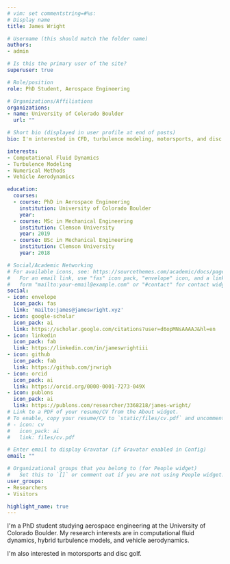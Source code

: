 ```yaml
---
# vim: set commentstring=#%s:
# Display name
title: James Wright

# Username (this should match the folder name)
authors:
- admin

# Is this the primary user of the site?
superuser: true

# Role/position
role: PhD Student, Aerospace Engineering 

# Organizations/Affiliations
organizations:
- name: University of Colorado Boulder
  url: ""

# Short bio (displayed in user profile at end of posts)
bio: I'm interested in CFD, turbulence modeling, motorsports, and disc golf.

interests:
- Computational Fluid Dynamics
- Turbulence Modeling
- Numerical Methods
- Vehicle Aerodynamics

education:
  courses:
  - course: PhD in Aerospace Engineering
    institution: University of Colorado Boulder
    year: 
  - course: MSc in Mechanical Engineering
    institution: Clemson University
    year: 2019
  - course: BSc in Mechanical Engineering
    institution: Clemson University
    year: 2018

# Social/Academic Networking
# For available icons, see: https://sourcethemes.com/academic/docs/page-builder/#icons
#   For an email link, use "fas" icon pack, "envelope" icon, and a link in the
#   form "mailto:your-email@example.com" or "#contact" for contact widget.
social:
- icon: envelope
  icon_pack: fas
  link: 'mailto:james@jameswright.xyz'
- icon: google-scholar
  icon_pack: ai
  link: https://scholar.google.com/citations?user=d6opMNsAAAAJ&hl=en
- icon: linkedin
  icon_pack: fab
  link: https://linkedin.com/in/jameswrightiii
- icon: github
  icon_pack: fab
  link: https://github.com/jrwrigh
- icon: orcid
  icon_pack: ai
  link: https://orcid.org/0000-0001-7273-049X
- icon: publons
  icon_pack: ai
  link: https://publons.com/researcher/3368218/james-wright/
# Link to a PDF of your resume/CV from the About widget.
# To enable, copy your resume/CV to `static/files/cv.pdf` and uncomment the lines below.
# - icon: cv
#   icon_pack: ai
#   link: files/cv.pdf

# Enter email to display Gravatar (if Gravatar enabled in Config)
email: ""

# Organizational groups that you belong to (for People widget)
#   Set this to `[]` or comment out if you are not using People widget.
user_groups:
- Researchers
- Visitors

highlight_name: true
---
```


I'm a PhD student studying aerospace engineering at the University of Colorado
Boulder. My research interests are in computational fluid dynamics, hybrid
turbulence models, and vehicle aerodynamics.

I'm also interested in motorsports and disc golf.
